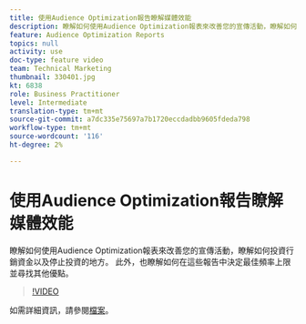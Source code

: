 ```yaml
---
title: 使用Audience Optimization報告瞭解媒體效能
description: 瞭解如何使用Audience Optimization報表來改善您的宣傳活動，瞭解如何投資行銷資金以及停止投資的地方。 此外，也瞭解如何在這些報告中決定最佳頻率上限並尋找其他優點。
feature: Audience Optimization Reports
topics: null
activity: use
doc-type: feature video
team: Technical Marketing
thumbnail: 330401.jpg
kt: 6838
role: Business Practitioner
level: Intermediate
translation-type: tm+mt
source-git-commit: a7dc335e75697a7b1720eccdadbb9605fdeda798
workflow-type: tm+mt
source-wordcount: '116'
ht-degree: 2%

---
```



# 使用Audience Optimization報告瞭解媒體效能

瞭解如何使用Audience Optimization報表來改善您的宣傳活動，瞭解如何投資行銷資金以及停止投資的地方。 此外，也瞭解如何在這些報告中決定最佳頻率上限並尋找其他優點。

>[!VIDEO](https://video.tv.adobe.com/v/330401/?quality=12&learn=on)

如需詳細資訊，請參閱[檔案](https://experienceleague.adobe.com/docs/audience-manager/user-guide/reporting/audience-optimization-reports/audience-optimization-reports.html#reporting)。
